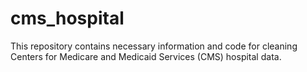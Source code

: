 # cms_hospital
This repository contains necessary information and code for cleaning Centers for Medicare and Medicaid Services (CMS) hospital data. 

